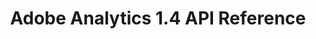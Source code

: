 ---
title: Adobe Analytics 1.4 API Reference
description: All API calls that you can make using the Analytics 1.4 API.
openAPISpec: https://raw.githubusercontent.com/AdobeDocs/analytics-apis/main/src/swagger_1.4.json
---